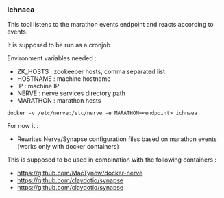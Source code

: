 ### Ichnaea

This tool listens to the marathon events endpoint and reacts according to events.

It is supposed to be run as a cronjob

Environment variables needed : 
  
  + ZK_HOSTS : zookeeper hosts, comma separated list
  + HOSTNAME : machine hostname 
  + IP : machine IP
  + NERVE : nerve services directory path 
  + MARATHON : marathon hosts

`docker -v /etc/nerve:/etc/nerve -e MARATHON=<endpoint> ichnaea`

For now it : 
  
  + Rewrites Nerve/Synapse configuration files based on marathon events (works only with docker containers)

This is supposed to be used in combination with the following containers : 
  
  + https://github.com/MacTynow/docker-nerve
  + https://github.com/claydotio/synapse
  + https://github.com/claydotio/synapse
